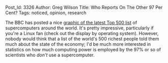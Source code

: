 Post_Id: 3326
Author: Greg Wilson
Title: Who Reports On The Other 97 Per Cent?
Tags: noticed, opinion, research

<p>The BBC has posted a nice <a href="http://news.bbc.co.uk/2/hi/technology/10187248.stm">graphic of the latest Top 500 list</a> of supercomputers around the world. It's pretty impressive, particularly if you're a Linux fan (check out the display by operating system). However, nobody would think that a list of the world's 500 richest people told them much about the state of the economy; I'd be much more interested in statistics on how much computing power is employed by the 97% or so of scientists who <em>don't</em> use a supercomputer.</p>
